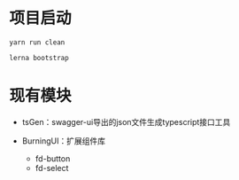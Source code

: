 # 项目启动

```
yarn run clean

lerna bootstrap
```

# 现有模块

- tsGen：swagger-ui导出的json文件生成typescript接口工具

- BurningUI：扩展组件库
    - fd-button
    - fd-select

